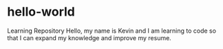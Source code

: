 # hello-world
Learning Repository
Hello, my name is Kevin and I am learning to code so that I can expand my knowledge and improve my resume. 
